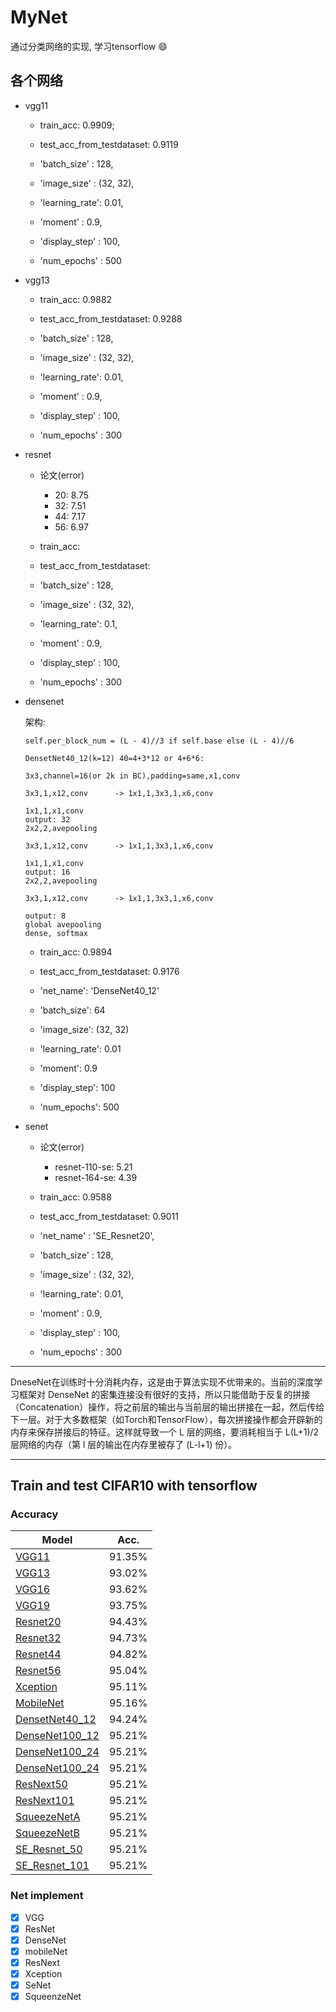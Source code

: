 # MyNet

通过分类网络的实现, 学习tensorflow :smile:

## 各个网络

* vgg11

    * train_acc: 0.9909;
    * test_acc_from_testdataset: 0.9119

    * 'batch_size'   : 128,
    * 'image_size'   : (32, 32),
    * 'learning_rate': 0.01,
    * 'moment'       : 0.9,
    * 'display_step' : 100,
    * 'num_epochs'   : 500

* vgg13

    * train_acc: 0.9882
    * test_acc_from_testdataset: 0.9288

    * 'batch_size'   : 128,
    * 'image_size'   : (32, 32),
    * 'learning_rate': 0.01,
    * 'moment'       : 0.9,
    * 'display_step' : 100,
    * 'num_epochs'   : 300

* resnet
    
    * 论文(error)
        
        * 20: 8.75
        * 32: 7.51
        * 44: 7.17
        * 56: 6.97
        
    * train_acc: 
    * test_acc_from_testdataset: 

    * 'batch_size'   : 128,
    * 'image_size'   : (32, 32),
    * 'learning_rate': 0.1,
    * 'moment'       : 0.9,
    * 'display_step' : 100,
    * 'num_epochs'   : 300
    
* densenet

    架构:
    ```
    self.per_block_num = (L - 4)//3 if self.base else (L - 4)//6

    DensetNet40_12(k=12) 40=4+3*12 or 4+6*6:
    
    3x3,channel=16(or 2k in BC),padding=same,x1,conv
    
    3x3,1,x12,conv      -> 1x1,1,3x3,1,x6,conv
    
    1x1,1,x1,conv
    output: 32
    2x2,2,avepooling
    
    3x3,1,x12,conv      -> 1x1,1,3x3,1,x6,conv
    
    1x1,1,x1,conv
    output: 16
    2x2,2,avepooling
    
    3x3,1,x12,conv      -> 1x1,1,3x3,1,x6,conv
    
    output: 8
    global avepooling
    dense, softmax
    ```
    * train_acc: 0.9894
    * test_acc_from_testdataset: 0.9176
    
    * 'net_name': 'DenseNet40_12'
    * 'batch_size': 64
    * 'image_size': (32, 32)
    * 'learning_rate': 0.01
    * 'moment': 0.9
    * 'display_step': 100
    * 'num_epochs': 500
       
* senet
    
    * 论文(error)
        
        * resnet-110-se: 5.21
        * resnet-164-se: 4.39
        
    * train_acc: 0.9588
    * test_acc_from_testdataset: 0.9011
    
    * 'net_name'     : 'SE_Resnet20',
    * 'batch_size'   : 128,
    * 'image_size'   : (32, 32),
    * 'learning_rate': 0.01,
    * 'moment'       : 0.9,
    * 'display_step' : 100,
    * 'num_epochs'   : 300   
    
    
      
---

DneseNet在训练时十分消耗内存，这是由于算法实现不优带来的。当前的深度学习框架对 DenseNet 的密集连接没有很好的支持，所以只能借助于反复的拼接（Concatenation）操作，将之前层的输出与当前层的输出拼接在一起，然后传给下一层。对于大多数框架（如Torch和TensorFlow），每次拼接操作都会开辟新的内存来保存拼接后的特征。这样就导致一个 L 层的网络，要消耗相当于 L(L+1)/2 层网络的内存（第 l 层的输出在内存里被存了 (L-l+1) 份）。

---

## Train and test CIFAR10 with tensorflow

### Accuracy

| Model             | Acc.        |
| ----------------- | ----------- |
| [VGG11](https://arxiv.org/abs/1409.1556)              | 91.35%      |
| [VGG13](https://arxiv.org/abs/1409.1556)          | 93.02%      |
| [VGG16](https://arxiv.org/abs/1409.1556)          | 93.62%      |
| [VGG19](https://arxiv.org/abs/1409.1556)         | 93.75%      |
| [Resnet20](https://arxiv.org/abs/1512.03385)       | 94.43%      |
| [Resnet32](https://arxiv.org/abs/1512.03385)  | 94.73%      |
| [Resnet44](https://arxiv.org/abs/1512.03385)  | 94.82%      |
| [Resnet56](https://arxiv.org/abs/1512.03385)       | 95.04%      |
| [Xception](https://arxiv.org/abs/1610.02357)    | 95.11%      |
| [MobileNet](https://arxiv.org/abs/1704.04861)             | 95.16%      |
| [DensetNet40_12](https://arxiv.org/abs/1608.06993) | 94.24% |
| [DenseNet100_12](https://arxiv.org/abs/1608.06993)| 95.21%  |
| [DenseNet100_24](https://arxiv.org/abs/1608.06993)| 95.21%  |
| [DenseNet100_24](https://arxiv.org/abs/1608.06993)| 95.21%  |
| [ResNext50](https://arxiv.org/abs/1611.05431)| 95.21%  |
| [ResNext101](https://arxiv.org/abs/1611.05431)| 95.21%  |
| [SqueezeNetA](https://arxiv.org/abs/1602.07360)| 95.21%  |
| [SqueezeNetB](https://arxiv.org/abs/1602.07360)| 95.21%  |
| [SE_Resnet_50](https://arxiv.org/abs/1709.01507)| 95.21%  |
| [SE_Resnet_101](https://arxiv.org/abs/1709.01507)| 95.21%  |


### Net implement
- [x] VGG
- [x] ResNet
- [x] DenseNet
- [x] mobileNet
- [x] ResNext
- [x] Xception
- [x] SeNet
- [x] SqueenzeNet 